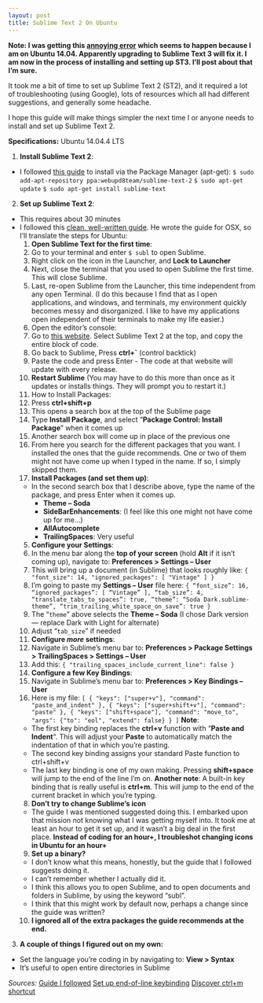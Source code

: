 ```yaml
---
layout: post
title: Sublime Text 2 On Ubuntu
---
```


**Note: I was getting this [annoying error](http://stackoverflow.com/questions/23165426/sublime-text-on-ubuntu-14-04-keeps-attempting-to-remove-it) which seems to happen because I am on Ubuntu 14.04. Apparently upgrading to Sublime Text 3 will fix it. I am now in the process of installing and setting up ST3. I’ll post about that I’m sure.**

 

It took me a bit of time to set up Sublime Text 2 (ST2), and it required a lot of troubleshooting (using Google), lots of resources which all had different suggestions, and generally some headache.

I hope this guide will make things simpler the next time I or anyone needs to install and set up Sublime Text 2.

**Specifications:** Ubuntu 14.04.4 LTS

1. **Install Sublime Text 2**:
  - I followed [this guide](http://askubuntu.com/questions/172698/how-do-i-install-sublime-text-2-3) to install via the Package Manager (apt-get):
    `$ sudo add-apt-repository ppa:webupd8team/sublime-text-2`
    `$ sudo apt-get update`
    `$ sudo apt-get install sublime-text`
2. **Set up Sublime Text 2**:
  - This requires about 30 minutes
  - I followed this [clean, well-written guide](https://blog.alexmaccaw.com/sublime-text). He wrote the guide for OSX, so I’ll translate the steps for Ubuntu:
    1. **Open Sublime Text for the first time**:
      1. Go to your terminal and enter `$ subl` to open Sublime.
      2. Right click on the icon in the Launcher, and **Lock to Launcher**
      3. Next, close the terminal that you used to open Sublime the first time. This will close Sublime.
      4. Last, re-open Sublime from the Launcher, this time independent from any open Terminal.
      (I do this because I find that as I open applications, and windows, and terminals, my environment quickly becomes messy and disorganized. I like to have my applications open independent of their terminals to make my life easier.)
    2. Open the editor’s console:
      1. Go to [this website](https://packagecontrol.io/installation#st3). Select Sublime Text 2 at the top, and copy the entire block of code.
      2. Go back to Sublime, Press **ctrl+`** (control backtick)
      3. Paste the code and press Enter
        - The code at that website will update with every release.
      4. **Restart Sublime** (You may have to do this more than once as it updates or installs things. They will prompt you to restart it.)
    3. How to Install Packages:
      1. Press **ctrl+shift+p**
      2. This opens a search box at the top of the Sublime page
      3. Type **Install Package**, and select “**Package Control: Install Package**” when it comes up
      4. Another search box will come up in place of the previous one
      5. From here you search for the different packages that you want. I installed the ones that the guide recommends. One or two of them might not have come up when I typed in the name. If so, I simply skipped them.
    4. **Install Packages (and set them up)**:
      - In the second search box that I describe above, type the name of the package, and press Enter when it comes up.
        - **Theme – Soda**
        - **SideBarEnhancements**: (I feel like this one might not have come up for me…)
        - **AllAutocomplete**
        - **TrailingSpaces**: Very useful
    5. **Configure your Settings**:
      1. In the menu bar along the **top of your screen** (hold **Alt** if it isn’t coming up), navigate to:
        **Preferences > Settings – User**
      2. This will bring up a document (in Sublime) that looks roughly like:
        `{
        "font_size": 14,
        "ignored_packages":
        [
        "Vintage"
        ]
        }`
      3. I’m going to paste my **Settings – User** file here:
        `{
        “font_size”: 16,
        “ignored_packages”:
        [
        “Vintage”
        ],
        “tab_size”: 4,
        “translate_tabs_to_spaces”: true,
        “theme”: “Soda Dark.sublime-theme”,
        “trim_trailing_white_space_on_save”: true
        }`
      4. The “`theme`” above selects the **Theme – Soda** (I chose Dark version — replace Dark with Light for alternate)
      5. Adjust “`tab_size`” if needed
    6. **Configure _more_ settings**:
      1. Navigate in Sublime’s menu bar to:
        **Preferences > Package Settings > TrailingSpaces > Settings – User**
      2. Add this:
        `{
        "trailing_spaces_include_current_line": false
        }`
    7. **Configure a few Key Bindings**:
      1. Navigate in Sublime’s menu bar to:
        **Preferences > Key Bindings – User**
      2. Here is my file:
        `[
        { "keys": ["super+v"], "command": "paste_and_indent" },
        { "keys": ["super+shift+v"], "command": "paste" },
        { "keys": ["shift+space"], "command": "move_to", "args": {"to": "eol", "extend": false} }
        ]`
      **Note**:
      - The first key binding replaces the **ctrl+v** function with “**Paste and Indent**“. This will adjust your **Paste** to automatically match the indentation of that in which you’re pasting.
      - The second key binding assigns your standard Paste function to ctrl+shift+v
      - The last key binding is one of my own making. Pressing **shift+space** will jump to the end of the line I’m on.
      **Another note**: A built-in key binding that is really useful is **ctrl+m**. This will jump to the end of the current bracket in which you’re typing.
    8. **Don’t try to change Sublime’s icon**
      - The guide I was mentioned suggested doing this.
      I embarked upon that mission not knowing what I was getting myself into. It took me at least an hour to get it set up, and it wasn’t a big deal in the first place.
      **Instead of coding for an hour+, I troubleshot changing icons in Ubuntu for an hour+**
    9. **Set up a binary?**
      - I don’t know what this means, honestly, but the guide that I followed suggests doing it.
      - I can’t remember whether I actually did it.
      - I think this allows you to open Sublime, and to open documents and folders in Sublime, by using the keyword “subl”.
      - I think that this might work by default now, perhaps a change since the guide was written?
    10. **I ignored all of the extra packages the guide recommends at the end.**

3. **A couple of things I figured out on my own:**
  - Set the language you’re coding in by navigating to:
    **View > Syntax**
  - It’s useful to open entire directories in Sublime

_Sources:_
[Guide I followed](https://blog.alexmaccaw.com/sublime-text)
[Set up end-of-line keybinding](http://stackoverflow.com/questions/14394598/move-to-end-of-line-without-end-key-in-sublime-text2)
[Discover ctrl+m shortcut](https://forum.sublimetext.com/t/jump-to-matching-bracket-addition/3593)

